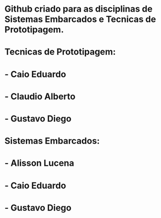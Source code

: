 # Github criado para as disciplinas de Sistemas Embarcados e Tecnicas de Prototipagem.

# ######################
# Tecnicas de Prototipagem:      
#  - Caio Eduardo      
#  - Claudio Alberto   
#  - Gustavo Diego     
# #####################

# #######################
# Sistemas Embarcados: 
#  - Alisson Lucena      
#  - Caio Eduardo        
#  - Gustavo Diego       
# #######################
